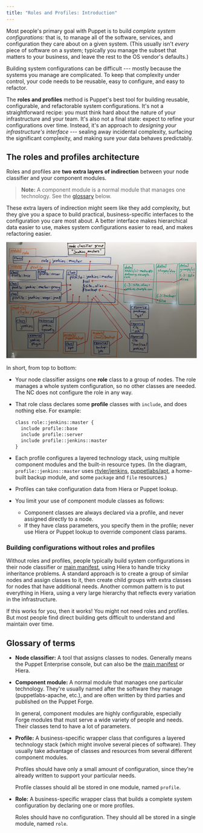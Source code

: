 ```yaml
---
title: "Roles and Profiles: Introduction"
---
```


[module]: TODO
[class]: TODO
[environment.conf]: TODO
[hiera]: TODO
[puppet lookup]: TODO
[auto_params]: TODO
[lookup_function]: TODO
[main manifest]: TODO
[resource-like]: TODO
[rtyler/jenkins]: TODO
[puppetlabs/apt]: TODO


Most people's primary goal with Puppet is to build _complete system configurations:_ that is, to manage all of the software, services, and configuration they care about on a given system. (This usually isn't _every_ piece of software on a system; typically you manage the subset that matters to your business, and leave the rest to the OS vendor's defaults.)

Building system configurations can be difficult --- mostly because the systems you manage are complicated. To keep that complexity under control, your code needs to be reusable, easy to configure, and easy to refactor.

The **roles and profiles** method is Puppet's best tool for building reusable, configurable, and refactorable system configurations. It's not a straightforward recipe: you must think hard about the nature of your infrastructure and your team. It's also not a final state: expect to refine your configurations over time. Instead, it's an approach to _designing your infrastructure's interface_ --- sealing away incidental complexity, surfacing the significant complexity, and making sure your data behaves predictably.

## The roles and profiles architecture

Roles and profiles are **two extra layers of indirection** between your node classifier and your component modules.

> **Note:** A component module is a normal module that manages one technology. See the [glossary][] below.

These extra layers of indirection might seem like they add complexity, but they give you a space to build practical, business-specific interfaces to the configuration you care most about. A better interface makes hierarchical data easier to use, makes system configurations easier to read, and makes refactoring easier.

![Diagram: NC assigns one role to group of nodes; role declares several profiles; profiles declare resources and classes from component modules, as well as core resources and other profiles.](./roles_and_profiles_overview.jpg)

In short, from top to bottom:

* Your node classifier assigns one **role** class to a group of nodes. The role manages a whole system configuration, so no other classes are needed. The NC does not configure the role in any way.
* That role class declares some **profile** classes with `include`, and does nothing else. For example:

  ``` puppet
  class role::jenkins::master {
    include profile::base
    include profile::server
    include profile::jenkins::master
  }
  ```

* Each profile configures a layered technology stack, using multiple component modules and the built-in resource types. (In the diagram, `profile::jenkins::master` uses [rtyler/jenkins][], [puppetlabs/apt][], a home-built backup module, and some `package` and `file` resources.)
* Profiles can take configuration data from Hiera or Puppet lookup.
* You limit your use of component module classes as follows:
    * Component classes are always declared via a profile, and never assigned directly to a node.
    * If they have class parameters, you specify them in the profile; never use Hiera or Puppet lookup to override component class params.

### Building configurations without roles and profiles

Without roles and profiles, people typically build system configurations in their node classifier or [main manifest][], using Hiera to handle tricky inheritance problems. A standard approach is to create a group of similar nodes and assign classes to it, then create child groups with extra classes for nodes that have additional needs. Another common pattern is to put everything in Hiera, using a very large hierarchy that reflects every variation in the infrastructure.

If this works for you, then it works! You might not need roles and profiles. But most people find direct building gets difficult to understand and maintain over time.

## Glossary of terms

[glossary]: #glossary-of-terms

* **Node classifier:** A tool that assigns classes to nodes. Generally means the Puppet Enterprise console, but can also be the [main manifest][] or Hiera.
* **Component module:** A normal module that manages one particular technology. They're usually named after the software they manage (puppetlabs-apache, etc.), and are often written by third parties and published on the Puppet Forge.

    In general, component modules are highly configurable, especially Forge modules that must serve a wide variety of people and needs. Their classes tend to have a lot of parameters.
* **Profile:** A business-specific wrapper class that configures a layered technology stack (which might involve several pieces of software). They usually take advantage of classes and resources from several different component modules.

    Profiles should have only a small amount of configuration, since they're already written to support your particular needs.

    Profile classes should all be stored in one module, named `profile`.
* **Role:** A business-specific wrapper class that builds a complete system configuration by declaring one or more profiles.

    Roles should have no configuration. They should all be stored in a single module, named `role`.


